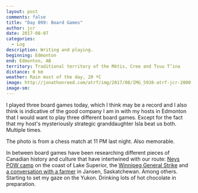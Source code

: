 ```yaml
---
layout: post
comments: false
title: "Day 099: Board Games"
author: jcr
date: 2017-08-07
categories:
  - Log
description: Writing and playing.
beginning: Edmonton
end: Edmonton, AB
territory: Traditional territory of the Métis, Cree and Tsuu T’ina
distance: 0 km
weather: Rain most of the day, 20 ºC
image: http://jonathonreed.com/atrf/img/2017/08/IMG_5938-atrf-jcr-2000-web.jpg
image-sm:
---
```


I played three board games today, which I think may be a record and I also think is indicative of the good company I am in with my hosts in Edmonton that I would want to play three different board games. Except for the fact that my host's mysteriously strategic granddaughter Isla beat us both. Multiple times. 

The photo is from a chess match at 11 PM last night. Also memorable.

In between board games have been researching different pieces of Canadian history and culture that have intertwined with our route: <a href="http://jonathonreed.com/atrf/2017/08/05/neys-pow-camp-and-japanese-internment/" target="blank">Neys POW camp</a> on the coast of Lake Superior, the <a href="http://jonathonreed.com/atrf/2017/08/07/winnipeg-general-strike/" target="blank">Winnipeg General Strike</a> and <a href="http://jonathonreed.com/atrf/2017/08/06/howard-farmer/" target="blank">a conversation with a farmer</a> in Jansen, Saskatchewan. Among others. Starting to set my gaze on the Yukon. Drinking lots of hot chocolate in preparation.